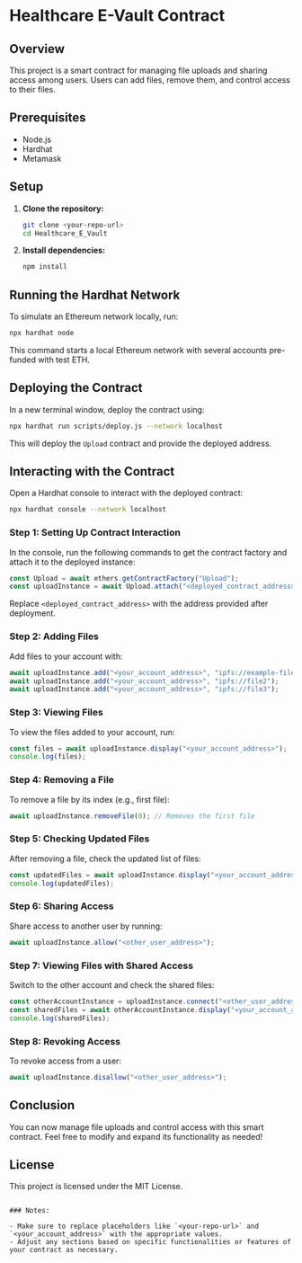 # Healthcare E-Vault Contract

## Overview

This project is a smart contract for managing file uploads and sharing access among users. Users can add files, remove them, and control access to their files.

## Prerequisites

- Node.js
- Hardhat
- Metamask

## Setup

1. **Clone the repository:**

   ```bash
   git clone <your-repo-url>
   cd Healthcare_E_Vault
   ```

2. **Install dependencies:**

   ```bash
   npm install
   ```

## Running the Hardhat Network

To simulate an Ethereum network locally, run:

```bash
npx hardhat node
```

This command starts a local Ethereum network with several accounts pre-funded with test ETH.

## Deploying the Contract

In a new terminal window, deploy the contract using:

```bash
npx hardhat run scripts/deploy.js --network localhost
```

This will deploy the `Upload` contract and provide the deployed address.

## Interacting with the Contract

Open a Hardhat console to interact with the deployed contract:

```bash
npx hardhat console --network localhost
```

### Step 1: Setting Up Contract Interaction

In the console, run the following commands to get the contract factory and attach it to the deployed instance:

```javascript
const Upload = await ethers.getContractFactory("Upload");
const uploadInstance = await Upload.attach("<deployed_contract_address>");
```

Replace `<deployed_contract_address>` with the address provided after deployment.

### Step 2: Adding Files

Add files to your account with:

```javascript
await uploadInstance.add("<your_account_address>", "ipfs://example-file-url");
await uploadInstance.add("<your_account_address>", "ipfs://file2");
await uploadInstance.add("<your_account_address>", "ipfs://file3");
```

### Step 3: Viewing Files

To view the files added to your account, run:

```javascript
const files = await uploadInstance.display("<your_account_address>");
console.log(files);
```

### Step 4: Removing a File

To remove a file by its index (e.g., first file):

```javascript
await uploadInstance.removeFile(0); // Removes the first file
```

### Step 5: Checking Updated Files

After removing a file, check the updated list of files:

```javascript
const updatedFiles = await uploadInstance.display("<your_account_address>");
console.log(updatedFiles);
```

### Step 6: Sharing Access

Share access to another user by running:

```javascript
await uploadInstance.allow("<other_user_address>");
```

### Step 7: Viewing Files with Shared Access

Switch to the other account and check the shared files:

```javascript
const otherAccountInstance = uploadInstance.connect("<other_user_address>");
const sharedFiles = await otherAccountInstance.display("<your_account_address>");
console.log(sharedFiles);
```

### Step 8: Revoking Access

To revoke access from a user:

```javascript
await uploadInstance.disallow("<other_user_address>");
```

## Conclusion

You can now manage file uploads and control access with this smart contract. Feel free to modify and expand its functionality as needed!

## License

This project is licensed under the MIT License.
```

### Notes:

- Make sure to replace placeholders like `<your-repo-url>` and `<your_account_address>` with the appropriate values.
- Adjust any sections based on specific functionalities or features of your contract as necessary.